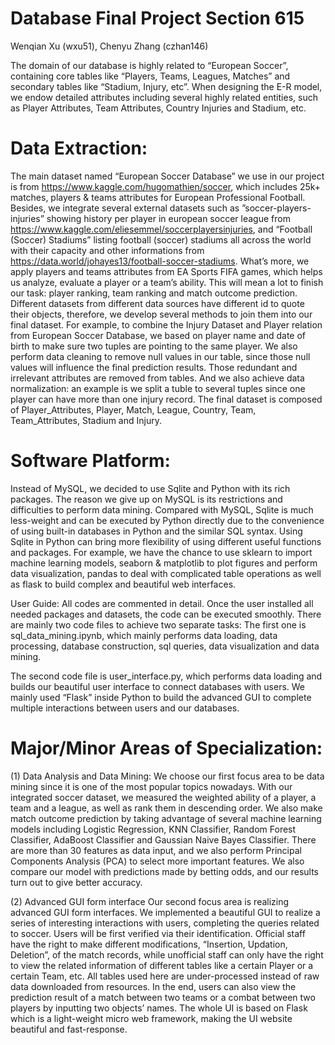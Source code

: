 # Database Final Project Section 615
Wenqian Xu (wxu51), Chenyu Zhang (czhan146)

The domain of our database is highly related to “European Soccer”, containing core tables like “Players, Teams, Leagues, Matches” and secondary tables like “Stadium, Injury, etc”. When designing the E-R model, we endow detailed attributes including several highly related entities, such as Player Attributes, Team Attributes, Country Injuries and Stadium, etc.

# Data Extraction:
The main dataset named “European Soccer Database” we use in our project is from https://www.kaggle.com/hugomathien/soccer, which includes 25k+ matches, players & teams attributes for European Professional Football. Besides, we integrate several external datasets such as ”soccer-players-injuries” showing history per player in european soccer league from https://www.kaggle.com/eliesemmel/soccerplayersinjuries, and “Football (Soccer) Stadiums” listing football (soccer) stadiums all across the world with their capacity and other informations from https://data.world/johayes13/football-soccer-stadiums. What’s more, we apply players and teams attributes from EA Sports FIFA games, which helps us analyze, evaluate a player or a team’s ability. This will mean a lot to finish our task: player ranking, team ranking and match outcome prediction. Different datasets from different data sources have different id to quote their objects, therefore, we develop several methods to join them into our final dataset. For example, to combine the Injury Dataset and Player relation from European Soccer Database, we based on player name and date of birth to make sure two tuples are pointing to the same player. We also perform data cleaning to remove null values in our table, since those null values will influence the final prediction results. Those redundant and irrelevant attributes are removed from tables. And we also achieve data normalization: an example is we split a tuble to several tuples since one player can have more than one injury record. The final dataset is composed of Player_Attributes, Player, Match, League, Country, Team, Team_Attributes, Stadium and Injury.

# Software Platform:
Instead of MySQL, we decided to use Sqlite and Python with its rich packages. The reason we give up on MySQL is its restrictions and difficulties to perform data mining. Compared with MySQL, Sqlite is much less-weight and can be executed by Python directly due to the convenience of using built-in databases in Python and the similar SQL syntax. Using Sqlite in Python can bring more flexibility of using different useful functions and packages. For example, we have the chance to use sklearn to import machine learning models, seaborn & matplotlib to plot figures and perform data visualization, pandas to deal with complicated table operations as well as flask to build complex and beautiful web interfaces.

User Guide:
All codes are commented in detail. Once the user installed all needed packages and datasets, the code can be executed smoothly. There are mainly two code files to achieve two separate tasks: The first one is sql_data_mining.ipynb, which mainly performs data loading, data processing, database construction, sql queries, data visualization and data mining.  

The second code file is user_interface.py, which performs data loading and builds our beautiful user interface to connect databases with users. We mainly used “Flask” inside Python to build the advanced GUI to complete multiple interactions between users and our databases.

# Major/Minor Areas of Specialization:
(1) Data Analysis and Data Mining:
We choose our first focus area to be data mining since it is one of the most popular topics nowadays. With our integrated soccer dataset, we measured the weighted ability of a player, a team and a league, as well as rank them in descending order. We also make match outcome prediction by taking advantage of several machine learning models including Logistic Regression, KNN Classifier, Random Forest Classifier, AdaBoost Classifier and Gaussian Naive Bayes Classifier. There are more than 30 features as data input, and we also perform Principal Components Analysis (PCA) to select more important features. We also compare our model with predictions made by betting odds, and our results turn out to give better accuracy.  

(2) Advanced GUI form interface
Our second focus area is realizing advanced GUI form interfaces. We implemented a beautiful GUI to realize a series of interesting interactions
with users, completing the queries related to soccer. Users will be first verified via their identification. Official staff have the right to make different modifications, “Insertion, Updation, Deletion”, of the match records, while unofficial staff can only have the right to view the related information of different tables like a certain Player or a certain Team, etc. All tables used here are under-processed instead of raw data downloaded from resources. In the end, users can also view the prediction result of a match between two teams or a combat between two players by inputting two objects’ names. The whole UI is based on Flask which is a light-weight micro web framework, making the UI website beautiful and fast-response.

